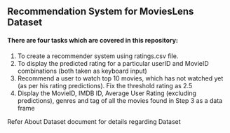 ## Recommendation System for MoviesLens Dataset

#### There are four tasks which are covered in this repository:
1.	To create a recommender system using ratings.csv file. 
2.	To display the predicted rating for a particular userID and MovieID combinations (both taken as keyboard input)
3.	Recommend a user to watch top 10 movies, which has not watched yet (as per his rating predictions). Fix the threshold rating as 2.5
4.	Display the MovieID, IMDB ID, Average User Rating (excluding predictions), genres and tag of all the movies found in Step 3 as a data    frame

Refer About Dataset document for details regarding Dataset
